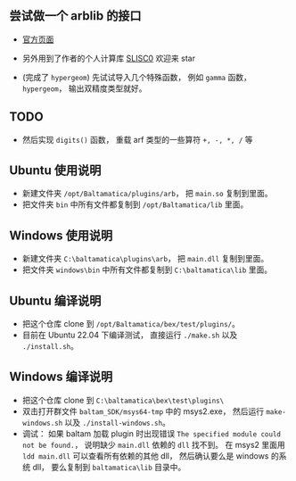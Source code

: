 ## 尝试做一个 arblib 的接口
* [官方页面](https://arblib.org/)
* 另外用到了作者的个人计算库 [SLISC0](https://github.com/MacroUniverse/SLISC0) 欢迎来 star

* (完成了 `hypergeom`) 先试试导入几个特殊函数， 例如 `gamma` 函数， `hypergeom`， 输出双精度类型就好。
## TODO
* 然后实现 `digits()` 函数， 重载 arf 类型的一些算符 `+, -, *, /` 等

## Ubuntu 使用说明
* 新建文件夹 `/opt/Baltamatica/plugins/arb`， 把 `main.so` 复制到里面。
* 把文件夹 `bin` 中所有文件都复制到 `/opt/Baltamatica/lib` 里面。

## Windows 使用说明
* 新建文件夹 `C:\baltamatica\plugins\arb`， 把 `main.dll` 复制到里面。
* 把文件夹 `windows\bin` 中所有文件都复制到 `C:\baltamatica\lib` 里面。

## Ubuntu 编译说明
* 把这个仓库 clone 到 `/opt/Baltamatica/bex/test/plugins/`。
* 目前在 Ubuntu 22.04 下编译测试， 直接运行 `./make.sh` 以及 `./install.sh`。

## Windows 编译说明
* 把这个仓库 clone 到 `C:\baltamatica\bex\test\plugins\`
* 双击打开群文件 `baltam_SDK/msys64-tmp` 中的 msys2.exe， 然后运行 `make-windows.sh` 以及 `./install-windows.sh`。
* 调试： 如果 baltam 加载 plugin 时出现错误 `The specified module could not be found.`， 说明缺少 `main.dll` 依赖的 `dll` 找不到。 在 msys2 里面用 `ldd main.dll` 可以查看所有依赖的其他 dll， 然后确认要么是 windows 的系统 dll， 要么复制到 `baltamatica\lib` 目录中。
